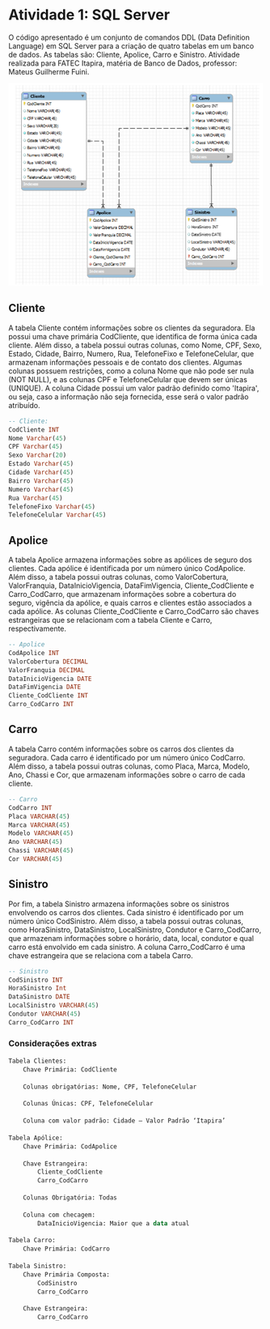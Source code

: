 # Atividade 1: SQL Server

O código apresentado é um conjunto de comandos DDL (Data Definition Language) em SQL Server para a criação de quatro tabelas em um banco de dados. As tabelas são: Cliente, Apolice, Carro e Sinistro. Atividade realizada para FATEC Itapira, matéria de Banco de Dados, professor: Mateus Guilherme Fuini.

![Modelo entidade relacionamento](./img/mer.png)

## Cliente

A tabela Cliente contém informações sobre os clientes da seguradora. Ela possui uma chave primária CodCliente, que identifica de forma única cada cliente. Além disso, a tabela possui outras colunas, como Nome, CPF, Sexo, Estado, Cidade, Bairro, Numero, Rua, TelefoneFixo e TelefoneCelular, que armazenam informações pessoais e de contato dos clientes. Algumas colunas possuem restrições, como a coluna Nome que não pode ser nula (NOT NULL), e as colunas CPF e TelefoneCelular que devem ser únicas (UNIQUE). A coluna Cidade possui um valor padrão definido como 'Itapira', ou seja, caso a informação não seja fornecida, esse será o valor padrão atribuído.

```sql
-- Cliente:
CodCliente INT
Nome Varchar(45)
CPF Varchar(45)
Sexo Varchar(20)
Estado Varchar(45)
Cidade Varchar(45)
Bairro Varchar(45)
Numero Varchar(45)
Rua Varchar(45)
TelefoneFixo Varchar(45)
TelefoneCelular Varchar(45)
```

## Apolice

A tabela Apolice armazena informações sobre as apólices de seguro dos clientes. Cada apólice é identificada por um número único CodApolice. Além disso, a tabela possui outras colunas, como ValorCobertura, ValorFranquia, DataInicioVigencia, DataFimVigencia, Cliente_CodCliente e Carro_CodCarro, que armazenam informações sobre a cobertura do seguro, vigência da apólice, e quais carros e clientes estão associados a cada apólice. As colunas Cliente_CodCliente e Carro_CodCarro são chaves estrangeiras que se relacionam com a tabela Cliente e Carro, respectivamente.

```sql
-- Apolice
CodApolice INT
ValorCobertura DECIMAL
ValorFranquia DECIMAL
DataInicioVigencia DATE
DataFimVigencia DATE
Cliente_CodCliente INT
Carro_CodCarro INT
```

## Carro

A tabela Carro contém informações sobre os carros dos clientes da seguradora. Cada carro é identificado por um número único CodCarro. Além disso, a tabela possui outras colunas, como Placa, Marca, Modelo, Ano, Chassi e Cor, que armazenam informações sobre o carro de cada cliente.

```sql
-- Carro
CodCarro INT
Placa VARCHAR(45)
Marca VARCHAR(45)
Modelo VARCHAR(45)
Ano VARCHAR(45)
Chassi VARCHAR(45)
Cor VARCHAR(45)
```


## Sinistro

Por fim, a tabela Sinistro armazena informações sobre os sinistros envolvendo os carros dos clientes. Cada sinistro é identificado por um número único CodSinistro. Além disso, a tabela possui outras colunas, como HoraSinistro, DataSinistro, LocalSinistro, Condutor e Carro_CodCarro, que armazenam informações sobre o horário, data, local, condutor e qual carro está envolvido em cada sinistro. A coluna Carro_CodCarro é uma chave estrangeira que se relaciona com a tabela Carro.

```sql
-- Sinistro
CodSinistro INT
HoraSinistro Int
DataSinistro DATE
LocalSinistro VARCHAR(45)
Condutor VARCHAR(45)
Carro_CodCarro INT
```

### Considerações extras

```sql
Tabela Clientes:
    Chave Primária: CodCliente

    Colunas obrigatórias: Nome, CPF, TelefoneCelular

    Colunas Únicas: CPF, TelefoneCelular

    Coluna com valor padrão: Cidade – Valor Padrão ‘Itapira’

Tabela Apólice:
    Chave Primária: CodApolice

    Chave Estrangeira:
        Cliente_CodCliente
        Carro_CodCarro

    Colunas Obrigatória: Todas

    Coluna com checagem:
        DataInicioVigencia: Maior que a data atual

Tabela Carro:
    Chave Primária: CodCarro

Tabela Sinistro:
    Chave Primária Composta:
        CodSinistro
        Carro_CodCarro

    Chave Estrangeira:
        Carro_CodCarro
```
